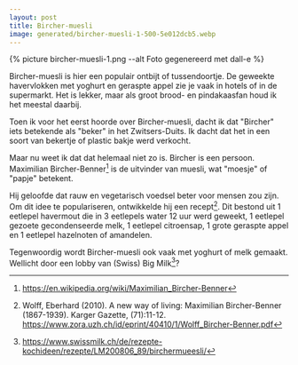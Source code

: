 ```yaml
---
layout: post
title: Bircher-muesli
image: generated/bircher-muesli-1-500-5e012dcb5.webp
---
```


{% picture bircher-muesli-1.png --alt Foto gegenereerd met dall-e %}

Bircher-muesli is hier een populair ontbijt of tussendoortje. De geweekte havervlokken met yoghurt en geraspte appel zie je vaak in hotels of in de supermarkt. Het is lekker, maar als groot brood- en pindakaasfan houd ik het meestal daarbij.

Toen ik voor het eerst hoorde over Bircher-muesli, dacht ik dat "Bircher" iets betekende als "beker" in het Zwitsers-Duits. Ik dacht dat het in een soort van bekertje of plastic bakje werd verkocht.

Maar nu weet ik dat dat helemaal niet zo is. Bircher is een persoon. Maximilian Bircher-Benner[^2] is de uitvinder van muesli, wat "moesje" of "papje" betekent.

Hij geloofde dat rauw en vegetarisch voedsel beter voor mensen zou zijn. Om dit idee te populariseren, ontwikkelde hij een recept[^1]. Dit bestond uit 1 eetlepel havermout die in 3 eetlepels water 12 uur werd geweekt, 1 eetlepel gezoete gecondenseerde melk, 1 eetlepel citroensap, 1 grote geraspte appel en 1 eetlepel hazelnoten of amandelen.

Tegenwoordig wordt Bircher-muesli ook vaak met yoghurt of melk gemaakt. Wellicht door een lobby van (Swiss) Big Milk[^3]?

[^1]: Wolff, Eberhard (2010). A new way of living: Maximilian Bircher-Benner (1867-1939). Karger Gazette, (71):11-12. <https://www.zora.uzh.ch/id/eprint/40410/1/Wolff_Bircher-Benner.pdf>
[^2]: <https://en.wikipedia.org/wiki/Maximilian_Bircher-Benner>
[^3]: <https://www.swissmilk.ch/de/rezepte-kochideen/rezepte/LM200806_89/birchermueesli/>
